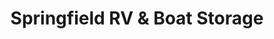 ---
title: "Springfield RV & Boat Storage"
url: /springfield/springfield-rv-and-boat-storage/
shop: storage rental
---